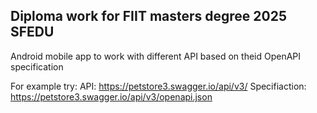 ## Diploma work for FIIT masters degree 2025 SFEDU
Android mobile app to work with different API based on theid OpenAPI specification

For example try:
API: https://petstore3.swagger.io/api/v3/
Specifiaction: https://petstore3.swagger.io/api/v3/openapi.json



